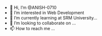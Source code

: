 - 👋 Hi, I’m @ANISH-0710
- 👀 I’m interested in Web Development
- 🌱 I’m currently learning at SRM University...
- 💞️ I’m looking to collaborate on ...
- 📫 How to reach me ...

<!---
ANISH-0710/ANISH-0710 is a ✨ special ✨ repository because its `README.md` (this file) appears on your GitHub profile.
You can click the Preview link to take a look at your changes.
--->
